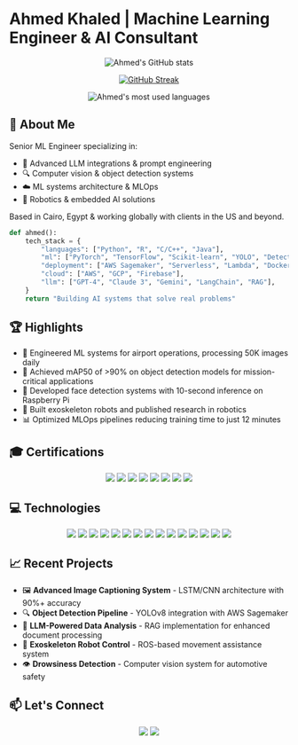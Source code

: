 # Ahmed Khaled | Machine Learning Engineer & AI Consultant

<div align="center">
  <img src="https://github-readme-stats.vercel.app/api?username=mysterious588&theme=tokyonight&show_icons=true&count_private=true&hide_border=true" alt="Ahmed's GitHub stats" />
  
  [![GitHub Streak](https://github-readme-streak-stats.herokuapp.com/?user=mysterious588&theme=tokyonight&hide_border=true)](https://git.io/streak-stats)
  
  <img src="https://github-readme-stats.vercel.app/api/top-langs/?username=mysterious588&layout=compact&theme=tokyonight&hide_border=true" alt="Ahmed's most used languages" />
</div>

## 🚀 About Me

Senior ML Engineer specializing in:
- 🧠 Advanced LLM integrations & prompt engineering
- 🔍 Computer vision & object detection systems
- ☁️ ML systems architecture & MLOps
- 🤖 Robotics & embedded AI solutions

Based in Cairo, Egypt & working globally with clients in the US and beyond.

```python
def ahmed():
    tech_stack = {
        "languages": ["Python", "R", "C/C++", "Java"],
        "ml": ["PyTorch", "TensorFlow", "Scikit-learn", "YOLO", "Detectron2"],
        "deployment": ["AWS Sagemaker", "Serverless", "Lambda", "Docker", "Kubernetes"],
        "cloud": ["AWS", "GCP", "Firebase"],
        "llm": ["GPT-4", "Claude 3", "Gemini", "LangChain", "RAG"],
    }
    return "Building AI systems that solve real problems"
```

## 🏆 Highlights

- 🌟 Engineered ML systems for airport operations, processing 50K images daily
- 🏅 Achieved mAP50 of >90% on object detection models for mission-critical applications
- 🔧 Developed face detection systems with 10-second inference on Raspberry Pi
- 🤖 Built exoskeleton robots and published research in robotics
- 📊 Optimized MLOps pipelines reducing training time to just 12 minutes

## 🎓 Certifications

<div align="center">
  <a href="#"><img src="https://img.shields.io/badge/Udacity-Deep%20Learning%20Nanodegree-0056D2?style=for-the-badge&logo=udacity" /></a>
  <a href="#"><img src="https://img.shields.io/badge/Coursera-Deep%20Learning%20Specialization-0056D2?style=for-the-badge&logo=coursera" /></a>
  <a href="#"><img src="https://img.shields.io/badge/Udacity-Computer%20Vision%20Nanodegree-0056D2?style=for-the-badge&logo=udacity" /></a>
  <a href="#"><img src="https://img.shields.io/badge/Udacity-Cloud%20Development%20Nanodegree-0056D2?style=for-the-badge&logo=udacity" /></a>
  <a href="#"><img src="https://img.shields.io/badge/Udacity-ML%20Introduction%20Nanodegree-0056D2?style=for-the-badge&logo=udacity" /></a>
  <a href="#"><img src="https://img.shields.io/badge/Udacity-Advanced%20Data%20Analyst%20Nanodegree-0056D2?style=for-the-badge&logo=udacity" /></a>
  <a href="#"><img src="https://img.shields.io/badge/Coursera-Mathematics%20for%20ML%20Specialization-0056D2?style=for-the-badge&logo=coursera" /></a>
  <a href="#"><img src="https://img.shields.io/badge/Huawei-AI%20Certification%20(HCIA)-FF0000?style=for-the-badge&logo=huawei" /></a>
</div>

## 💻 Technologies

<div align="center">
  <img src="https://img.shields.io/badge/Python-3776AB?style=for-the-badge&logo=python&logoColor=white" />
  <img src="https://img.shields.io/badge/TensorFlow-FF6F00?style=for-the-badge&logo=tensorflow&logoColor=white" />
  <img src="https://img.shields.io/badge/PyTorch-EE4C2C?style=for-the-badge&logo=pytorch&logoColor=white" />
  <img src="https://img.shields.io/badge/scikit_learn-F7931E?style=for-the-badge&logo=scikit-learn&logoColor=white" />
  <img src="https://img.shields.io/badge/Docker-2CA5E0?style=for-the-badge&logo=docker&logoColor=white" />
  <img src="https://img.shields.io/badge/Kubernetes-326CE5?style=for-the-badge&logo=kubernetes&logoColor=white" />
  <img src="https://img.shields.io/badge/AWS-FF9900?style=for-the-badge&logo=amazonaws&logoColor=white" />
  <img src="https://img.shields.io/badge/GCP-4285F4?style=for-the-badge&logo=googlecloud&logoColor=white" />
  <img src="https://img.shields.io/badge/OpenCV-5C3EE8?style=for-the-badge&logo=opencv&logoColor=white" />
  <img src="https://img.shields.io/badge/Pandas-150458?style=for-the-badge&logo=pandas&logoColor=white" />
  <img src="https://img.shields.io/badge/NumPy-013243?style=for-the-badge&logo=numpy&logoColor=white" />
  <img src="https://img.shields.io/badge/Flask-000000?style=for-the-badge&logo=flask&logoColor=white" />
  <img src="https://img.shields.io/badge/Django-092E20?style=for-the-badge&logo=django&logoColor=white" />
  <img src="https://img.shields.io/badge/Linux-FCC624?style=for-the-badge&logo=linux&logoColor=black" />
  <img src="https://img.shields.io/badge/Git-F05032?style=for-the-badge&logo=git&logoColor=white" />
</div>

## 📈 Recent Projects

- 🖼️ **Advanced Image Captioning System** - LSTM/CNN architecture with 90%+ accuracy
- 🔍 **Object Detection Pipeline** - YOLOv8 integration with AWS Sagemaker
- 🧠 **LLM-Powered Data Analysis** - RAG implementation for enhanced document processing
- 🤖 **Exoskeleton Robot Control** - ROS-based movement assistance system
- 👁️ **Drowsiness Detection** - Computer vision system for automotive safety

## 📫 Let's Connect

<div align="center">
  <a href="https://ahmadkhaled.com"><img src="https://img.shields.io/badge/Website-FF5722?style=for-the-badge&logo=firefox&logoColor=white" /></a>
  <a href="https://www.linkedin.com/in/khaled-machine-learning-engineer/"><img src="https://img.shields.io/badge/LinkedIn-0077B5?style=for-the-badge&logo=linkedin&logoColor=white" /></a>
</div>
